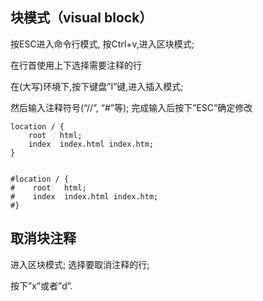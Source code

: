 ## 块模式（visual block）

按ESC进入命令行模式, 按Ctrl+v,进入区块模式;

在行首使用上下选择需要注释的行

在(大写)环境下,按下键盘”I”键,进入插入模式;

然后输入注释符号(“//”, “#”等);
完成输入后按下”ESC”确定修改

```
location / {
    root   html;
    index  index.html index.htm;
}


#location / {
#    root   html;
#    index  index.html index.htm;
#}

```

## 取消块注释

进入区块模式;
选择要取消注释的行;

按下”x”或者”d”.
